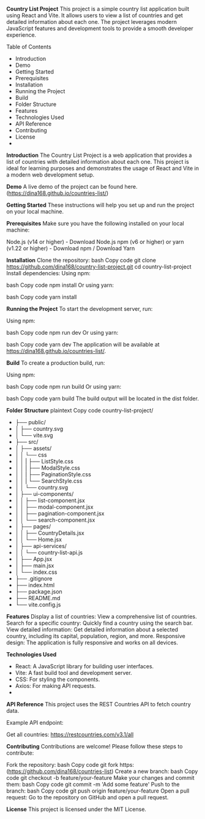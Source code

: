 **Country List Project**
This project is a simple country list application built using React and Vite. It allows users to view a list of countries and get detailed information about each one. The project leverages modern JavaScript features and development tools to provide a smooth developer experience.

Table of Contents
- Introduction
- Demo
- Getting Started
- Prerequisites
- Installation
- Running the Project
- Build
- Folder Structure
- Features
- Technologies Used
- API Reference
- Contributing
- License
- 
**Introduction**
The Country List Project is a web application that provides a list of countries with detailed information about each one. This project is ideal for learning purposes and demonstrates the usage of React and Vite in a modern web development setup.

**Demo** 
A live demo of the project can be found here. (https://dina168.github.io/countries-list/)

**Getting Started**
These instructions will help you set up and run the project on your local machine.

**Prerequisites**
Make sure you have the following installed on your local machine:

Node.js (v14 or higher) - Download Node.js
npm (v6 or higher) or yarn (v1.22 or higher) - Download npm / Download Yarn

**Installation**
Clone the repository:
bash
Copy code
git clone https://github.com/dina168/country-list-project.git
cd country-list-project
Install dependencies:
Using npm:

bash
Copy code
npm install
Or using yarn:

bash
Copy code
yarn install

**Running the Project**
To start the development server, run:

Using npm:

bash
Copy code
npm run dev
Or using yarn:

bash
Copy code
yarn dev
The application will be available at https://dina168.github.io/countries-list/.

**Build**
To create a production build, run:

Using npm:

bash
Copy code
npm run build
Or using yarn:

bash
Copy code
yarn build
The build output will be located in the dist folder.

**Folder Structure**
plaintext
Copy code
country-list-project/
- ├── public/
- │   ├── country.svg
- │   └── vite.svg
- ├── src/
- │   ├── assets/
- │   │   └── css
- │   │   |   ├── ListStyle.css
- │   │   |   ├── ModalStyle.css
- │   │   |   ├── PaginationStyle.css
- │   │   |   └── SearchStyle.css
- │   │   └── country.svg
- │   ├── ui-components/
- │   │   ├── list-component.jsx
- │   │   ├── modal-component.jsx
- │   │   ├── pagination-component.jsx
- │   │   └── search-component.jsx
- │   ├── pages/
- │   │   ├── CountryDetails.jsx
- │   │   └── Home.jsx
- │   ├── api-services/
- │   │   └── country-list-api.js
- │   ├── App.jsx
- │   ├── main.jsx
- │   └── index.css
- ├── .gitignore
- ├── index.html
- ├── package.json
- ├── README.md
- └── vite.config.js

**Features**
Display a list of countries: View a comprehensive list of countries.
Search for a specific country: Quickly find a country using the search bar.
View detailed information: Get detailed information about a selected country, including its capital, population, region, and more.
Responsive design: The application is fully responsive and works on all devices.

**Technologies Used**
- React: A JavaScript library for building user interfaces.
- Vite: A fast build tool and development server.
- CSS: For styling the components.
- Axios: For making API requests.
- 
**API Reference**
This project uses the REST Countries API to fetch country data.

Example API endpoint:

Get all countries: https://restcountries.com/v3.1/all

**Contributing**
Contributions are welcome! Please follow these steps to contribute:

Fork the repository:
bash
Copy code
git fork https:(https://github.com/dina168/countries-list)
Create a new branch:
bash
Copy code
git checkout -b feature/your-feature
Make your changes and commit them:
bash
Copy code
git commit -m 'Add some feature'
Push to the branch:
bash
Copy code
git push origin feature/your-feature
Open a pull request:
Go to the repository on GitHub and open a pull request.

**License**
This project is licensed under the MIT License.
